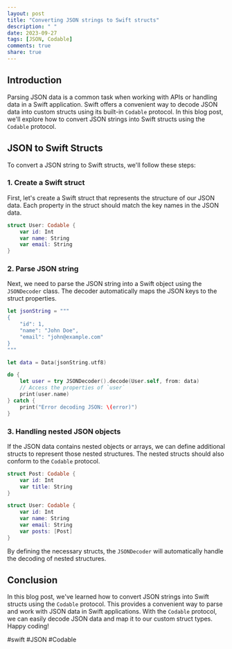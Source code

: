 ```yaml
---
layout: post
title: "Converting JSON strings to Swift structs"
description: " "
date: 2023-09-27
tags: [JSON, Codable]
comments: true
share: true
---
```


## Introduction

Parsing JSON data is a common task when working with APIs or handling data in a Swift application. Swift offers a convenient way to decode JSON data into custom structs using its built-in `Codable` protocol. In this blog post, we'll explore how to convert JSON strings into Swift structs using the `Codable` protocol.

## JSON to Swift Structs

To convert a JSON string to Swift structs, we'll follow these steps:

### 1. Create a Swift struct

First, let's create a Swift struct that represents the structure of our JSON data. Each property in the struct should match the key names in the JSON data.

```swift
struct User: Codable {
    var id: Int
    var name: String
    var email: String
}
```

### 2. Parse JSON string

Next, we need to parse the JSON string into a Swift object using the `JSONDecoder` class. The decoder automatically maps the JSON keys to the struct properties.

```swift
let jsonString = """
{
    "id": 1,
    "name": "John Doe",
    "email": "john@example.com"
}
"""

let data = Data(jsonString.utf8)

do {
    let user = try JSONDecoder().decode(User.self, from: data)
    // Access the properties of `user`
    print(user.name)
} catch {
    print("Error decoding JSON: \(error)")
}
```

### 3. Handling nested JSON objects

If the JSON data contains nested objects or arrays, we can define additional structs to represent those nested structures. The nested structs should also conform to the `Codable` protocol.

```swift
struct Post: Codable {
    var id: Int
    var title: String
}

struct User: Codable {
    var id: Int
    var name: String
    var email: String
    var posts: [Post]
}
```

By defining the necessary structs, the `JSONDecoder` will automatically handle the decoding of nested structures.

## Conclusion

In this blog post, we've learned how to convert JSON strings into Swift structs using the `Codable` protocol. This provides a convenient way to parse and work with JSON data in Swift applications. With the `Codable` protocol, we can easily decode JSON data and map it to our custom struct types. Happy coding!

#swift #JSON #Codable